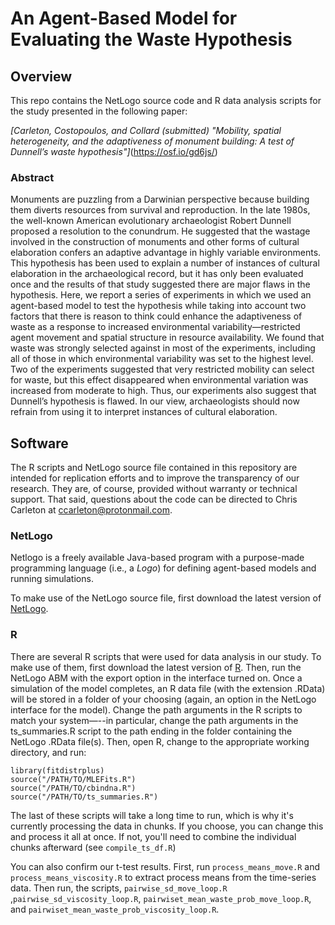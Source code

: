 # An Agent-Based Model for Evaluating the Waste Hypothesis
## Overview
This repo contains the NetLogo source code and R data analysis scripts for the study presented in the following paper:

*[Carleton, Costopoulos, and Collard (submitted) "Mobility, spatial heterogeneity, and the adaptiveness of monument building: A test of Dunnell’s waste hypothesis"]*(https://osf.io/gd6js/)

### Abstract
Monuments are puzzling from a Darwinian perspective because building them diverts resources from survival and reproduction. In the late 1980s, the well-known American evolutionary archaeologist Robert Dunnell proposed a resolution to the conundrum. He suggested that the wastage involved in the construction of monuments and other forms of cultural elaboration confers an adaptive advantage in highly variable environments. This hypothesis has been used to explain a number of instances of cultural elaboration in the archaeological record, but it has only been evaluated once and the results of that study suggested there are major flaws in the hypothesis. Here, we report a series of experiments in which we used an agent-based model to test the hypothesis while taking into account two factors that there is reason to think could enhance the adaptiveness of waste as a response to increased environmental variability—restricted agent movement and spatial structure in resource availability. We found that waste was strongly selected against in most of the experiments, including all of those in which environmental variability was set to the highest level. Two of the experiments suggested that very restricted mobility can select for waste, but this effect disappeared when environmental variation was increased from moderate to high. Thus, our experiments also suggest that Dunnell’s hypothesis is flawed. In our view, archaeologists should now refrain from using it to interpret instances of cultural elaboration.

## Software
The R scripts and NetLogo source file contained in this repository are intended for replication efforts and to improve the transparency of our research. They are, of course, provided without warranty or technical support. That said, questions about the code can be directed to Chris Carleton at ccarleton@protonmail.com.

### NetLogo
Netlogo is a freely available Java-based program with a purpose-made programming language (i.e., a *Logo*) for defining agent-based models and running simulations.

To make use of the NetLogo source file, first download the latest version of [NetLogo](https://ccl.northwestern.edu/netlogo/download.shtml).

### R
There are several R scripts that were used for data analysis in our study. To make use of them, first download the latest version of [R](https://www.r-project.org/). Then, run the NetLogo ABM with the export option in the interface turned on. Once a simulation of the model completes, an R data file (with the extension .RData) will be stored in a folder of your choosing (again, an option in the NetLogo interface for the model). Change the path arguments in the R scripts to match your system—--in particular, change the path arguments in the ts_summaries.R script to the path ending in the folder containing the NetLogo .RData file(s). Then, open R, change to the appropriate working directory, and run:

```
library(fitdistrplus)
source("/PATH/TO/MLEFits.R")
source("/PATH/TO/cbindna.R")
source("/PATH/TO/ts_summaries.R")
```
The last of these scripts will take a long time to run, which is why it's currently processing the data in chunks. If you choose, you can change this and process it all at once. If not, you'll need to combine the individual chunks afterward (see `compile_ts_df.R`)

You can also confirm our t-test results. First, run `process_means_move.R` and `process_means_viscosity.R` to extract process means from the time-series data. Then run, the scripts, `pairwise_sd_move_loop.R` ,`pairwise_sd_viscosity_loop.R`, `pairwiset_mean_waste_prob_move_loop.R`, and `pairwiset_mean_waste_prob_viscosity_loop.R`.
